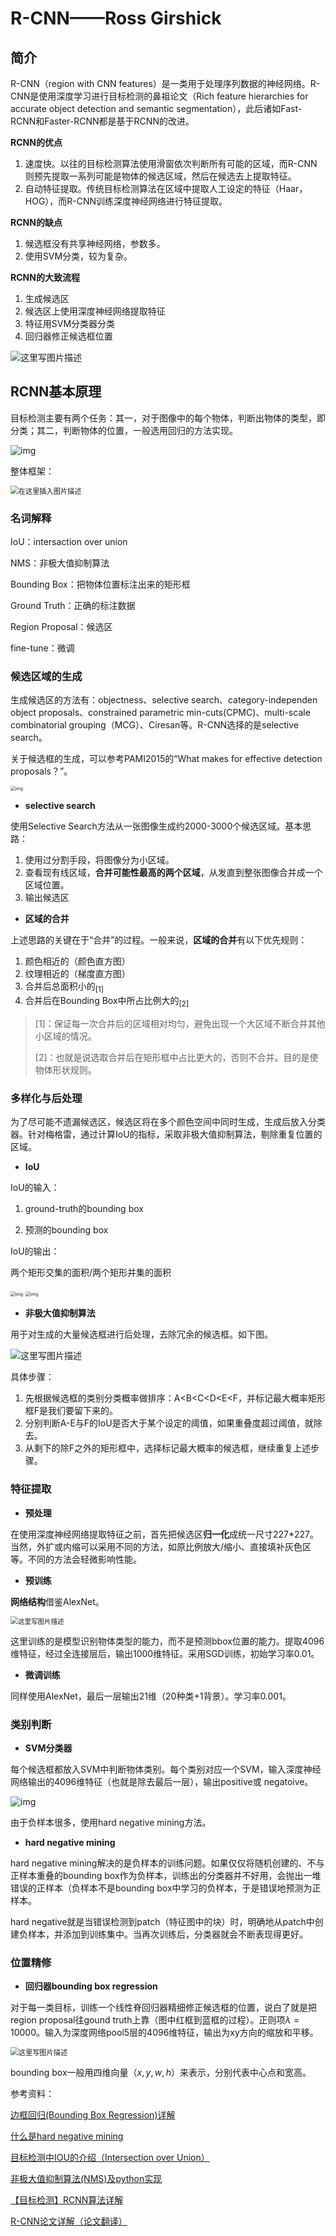 # R-CNN——Ross Girshick

## 简介

R-CNN（region with CNN features）是一类用于处理序列数据的神经网络。R-CNN是使用深度学习进行目标检测的鼻祖论文（Rich feature hierarchies for accurate object detection and semantic segmentation），此后诸如Fast-RCNN和Faster-RCNN都是基于RCNN的改进。

**RCNN的优点**

1. 速度快。以往的目标检测算法使用滑窗依次判断所有可能的区域，而R-CNN则预先提取一系列可能是物体的候选区域，然后在候选去上提取特征。
2. 自动特征提取。传统目标检测算法在区域中提取人工设定的特征（Haar，HOG），而R-CNN训练深度神经网络进行特征提取。

**RCNN的缺点**

1. 候选框没有共享神经网络，参数多。
2. 使用SVM分类，较为复杂。

**RCNN的大致流程**

1. 生成候选区
2. 候选区上使用深度神经网络提取特征
3. 特征用SVM分类器分类
4. 回归器修正候选框位置

![这里写图片描述](https://img-blog.csdn.net/20160405215259014)

## RCNN基本原理

目标检测主要有两个任务：其一，对于图像中的每个物体，判断出物体的类型，即分类；其二，判断物体的位置，一般选用回归的方法实现。

![img](https://img-blog.csdn.net/20180502184835184)

整体框架：

<img src="https://img-blog.csdnimg.cn/20190524205656120.png?x-oss-process=image/watermark,type_ZmFuZ3poZW5naGVpdGk,shadow_10,text_aHR0cHM6Ly9ibG9nLmNzZG4ubmV0L20wXzM3OTcwMjI0,size_16,color_FFFFFF,t_70" alt="在这里插入图片描述" style="zoom:80%;" />

### 名词解释

IoU：intersaction over union

NMS：非极大值抑制算法

Bounding Box：把物体位置标注出来的矩形框

Ground Truth：正确的标注数据

Region Proposal：候选区

fine-tune：微调

### 候选区域的生成

生成候选区的方法有：objectness、selective search、category-independen object proposals、constrained parametric min-cuts(CPMC)、multi-scale combinatorial grouping（MCG）、Ciresan等。R-CNN选择的是selective search。

关于候选框的生成，可以参考PAMI2015的“What makes for effective detection proposals？”。

<img src="https://img-blog.csdn.net/20180502185009252" alt="img" style="zoom:50%;" />

* **selective search**

使用Selective Search方法从一张图像生成约2000-3000个候选区域。基本思路：

1. 使用过分割手段，将图像分为小区域。
2. 查看现有线区域，**合并可能性最高的两个区域**，从发直到整张图像合并成一个区域位置。
3. 输出候选区

* **区域的合并**

上述思路的关键在于“合并”的过程。一般来说，**区域的合并**有以下优先规则：

1. 颜色相近的（颜色直方图）
2. 纹理相近的（梯度直方图）
3. 合并后总面积小的$_{[1]}$
4. 合并后在Bounding Box中所占比例大的$_{[2]}$

> [1]：保证每一次合并后的区域相对均匀，避免出现一个大区域不断合并其他小区域的情况。
>
> [2]：也就是说选取合并后在矩形框中占比更大的，否则不合并。目的是使物体形状规则。

### 多样化与后处理

为了尽可能不遗漏候选区，候选区将在多个颜色空间中同时生成，生成后放入分类器。针对梅格雷，通过计算IoU的指标，采取非极大值抑制算法，剔除重复位置的区域。

- **IoU**

IoU的输入：

1. ground-truth的bounding box

2. 预测的bounding box

IoU的输出：

两个矩形交集的面积/两个矩形并集的面积

<img src="https://img-blog.csdn.net/20180105151249336?watermark/2/text/aHR0cDovL2Jsb2cuY3Nkbi5uZXQvZmVuZG91YmFzYW9uaWFu/font/5a6L5L2T/fontsize/400/fill/I0JBQkFCMA==/dissolve/70/gravity/SouthEast" alt="img" style="zoom:50%;" />

<img src="https://img-blog.csdn.net/20180105151311520?watermark/2/text/aHR0cDovL2Jsb2cuY3Nkbi5uZXQvZmVuZG91YmFzYW9uaWFu/font/5a6L5L2T/fontsize/400/fill/I0JBQkFCMA==/dissolve/70/gravity/SouthEast" alt="img" style="zoom:50%;" />

- **非极大值抑制算法**

用于对生成的大量候选框进行后处理，去除冗余的候选框。如下图。

![这里写图片描述](https://img-blog.csdn.net/20180120111703066?watermark/2/text/aHR0cDovL2Jsb2cuY3Nkbi5uZXQvQmxhdGV5YW5n/font/5a6L5L2T/fontsize/400/fill/I0JBQkFCMA==/dissolve/70/gravity/SouthEast)

具体步骤：

1. 先根据候选框的类别分类概率做排序：A<B<C<D<E<F，并标记最大概率矩形框F是我们要留下来的。
2. 分别判断A-E与F的IoU是否大于某个设定的阈值，如果重叠度超过阈值，就除去。
3. 从剩下的除F之外的矩形框中，选择标记最大概率的候选框，继续重复上述步骤。

### 特征提取

* **预处理**

在使用深度神经网络提取特征之前，首先把候选区**归一化**成统一尺寸227*227。当然，外扩或内缩可以采用不同的方法，如原比例放大/缩小、直接填补灰色区等。不同的方法会轻微影响性能。

* **预训练**

**网络结构**借鉴AlexNet。

<img src="https://img-blog.csdn.net/20160405214721512" alt="这里写图片描述" style="zoom:75%;" />

这里训练的是模型识别物体类型的能力，而不是预测bbox位置的能力。提取4096维特征，经过全连接层后，输出1000维特征。采用SGD训练，初始学习率0.01。

* **微调训练**

同样使用AlexNet，最后一层输出21维（20种类+1背景）。学习率0.001。

### 类别判断

* **SVM分类器**

每个候选框都放入SVM中判断物体类别。每个类别对应一个SVM，输入深度神经网络输出的4096维特征（也就是除去最后一层），输出positive或 negatoive。

![img](https://img-blog.csdn.net/20180502185111157)

由于负样本很多，使用hard negative mining方法。

* **hard negative mining**

hard negative mining解决的是负样本的训练问题。如果仅仅将随机创建的、不与正样本重叠的bounding box作为负样本，训练出的分类器并不好用，会抛出一堆错误的正样本（负样本不是bounding box中学习的负样本，于是错误地预测为正样本。

hard negative就是当错误检测到patch（特征图中的块）时，明确地从patch中创建负样本，并添加到训练集中。当再次训练后，分类器就会不断表现得更好。

### 位置精修

* **回归器bounding box regression**

对于每一类目标，训练一个线性脊回归器精细修正候选框的位置，说白了就是把region proposal往gound truth上靠（图中红框到蓝框的过程）。正则项$\lambda=10000$。输入为深度网络pool5层的4096维特征，输出为xy方向的缩放和平移。

<img src="https://img-blog.csdn.net/20170831205020797?watermark/2/text/aHR0cDovL2Jsb2cuY3Nkbi5uZXQvemlqaW4wODAyMDM0/font/5a6L5L2T/fontsize/400/fill/I0JBQkFCMA==/dissolve/70/gravity/SouthEast" alt="这里写图片描述" style="zoom: 80%;" />

bounding box一般用四维向量（$x, y, w, h$）来表示，分别代表中心点和宽高。

参考资料：

[边框回归(Bounding Box Regression)详解](https://blog.csdn.net/zijin0802034/article/details/77685438#commentsedit)

[什么是hard negative mining](https://blog.csdn.net/u012285175/article/details/77866878)

[目标检测中IOU的介绍（Intersection over Union）](https://blog.csdn.net/fendoubasaonian/article/details/78981636)

[非极大值抑制算法(NMS)及python实现](https://blog.csdn.net/Blateyang/article/details/79113030)

[【目标检测】RCNN算法详解](https://blog.csdn.net/shenxiaolu1984/article/details/51066975)

 [R-CNN论文详解（论文翻译）](https://blog.csdn.net/v1_vivian/article/details/78599229?ops_request_misc=%7B%22request%5Fid%22%3A%22158779391819195239815734%22%2C%22scm%22%3A%2220140713.130102334..%22%7D&request_id=158779391819195239815734&biz_id=0&utm_source=distribute.pc_search_result.none-task-blog-2~blog~baidu_landing_v2~default-3)

